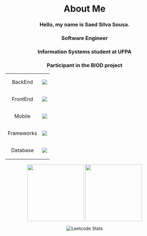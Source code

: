 <div align=center>
  
<h1>About Me</h1>  
<h3>Hello, my name is Saed Silva Sousa.</h3>  
<h3>Software Engineer</h3>  
<h3>Information Systems student at UFPA</h3>  
<h3>Participant in the BIOD project</h3>

<table>
  <tr align = center>
    <td>BackEnd</td>
    <td><p align="center"> <a href=""> <img src="https://skillicons.dev/icons?i=java,kotlin"> </a> </p></td>
  </tr>
  <tr align = center>
    <td>FrontEnd</td>
    <td><p align="center"> <a href=""> <img src="https://skillicons.dev/icons?i=javascript,typescript,css,html"> </a> </p></td>
  </tr>
  <tr align = center>
    <td>Mobile</td>
    <td><p align="center"> <a href=""> <img src="https://skillicons.dev/icons?i=kotlin,androidstudio"> </a> </p></td>
  </tr>
  <tr align = center>
    <td>Frameworks</td>
    <td><p align="center"> <a href=""> <img src="https://skillicons.dev/icons?i=spring,react,angular"> </a> </p></td>
  </tr>
  <tr align = center>
    <td>Database</td>
    <td><p align="center"> <a href=""> <img src="https://skillicons.dev/icons?i=mysql,postgresql,sqlite,mongodb"> </a> </p></td>
  </tr>
</table>

<div>
 <img height=180 align="center" src="https://github-readme-stats.vercel.app/api?username=SaedSilva&show_icons=true&theme=github_dark&border_color=2D333A" />
 <img height=180 align="center" src="https://github-readme-stats.vercel.app/api/top-langs/?username=SaedSilva&layout=compact&theme=github_dark&border_color=2D333A" />
</div>

![Leetcode Stats](https://leetcard.jacoblin.cool/SaedSS?theme=nord)

</div>


